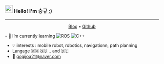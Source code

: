 ### <img src="https://media.giphy.com/media/hvRJCLFzcasrR4ia7z/giphy.gif" width="25px"> Hello! I'm 승규 ;)
---
<p align = "center">
  <a href ="https://velog.io/@ilovesogogi">Blog</a> • 
  <a href = "https://github.com/ilovesogogi">Github</a>
</p>
- 🌱 I’m currently learning  <img alt="ROS" src = "https://img.shields.io/badge/ROS-22314E.svg?&style=for-the-badge&logo=ROS&logoColor=white"/>  <img alt = "C++" src = "https://img.shields.io/badge/C++-00599c.sgv?&style=for-the-badges&logo=C++&logoColor=white"/>  <imag alt = "Python" src = "https://img.shields.io/badge/Python-3776AB.srv?&style=for-the-badges&logo=Python&Color=white"/>

- 💡 interests  : mobile robot, robotics, navigationn, path planning
- Langage  🇰🇷 🇬🇧 ..  and 🇩🇪
- :email: gogijoa21@naver.com
<!--
**ilovesogogi/ilovesogogi** is a ✨ _special_ ✨ repository because its `README.md` (this file) appears on your GitHub profile.

Here are some ideas to get you started:

- 🔭 I’m currently working on ...
- 🌱 I’m currently learning ...
- 👯 I’m looking to collaborate on ...
- 🤔 I’m looking for help with ...
- 💬 Ask me about ...
- 📫 How to reach me: ...
- 😄 Pronouns: ...
- ⚡ Fun fact: ...
-->
